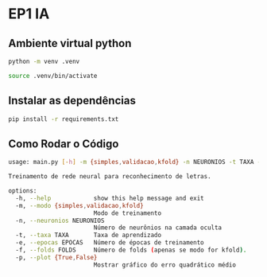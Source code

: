 # EP1 IA

## Ambiente virtual python

```sh
python -m venv .venv
```

```sh
source .venv/bin/activate
```


## Instalar as dependências

```sh
pip install -r requirements.txt
```


## Como Rodar o Código

```sh
usage: main.py [-h] -m {simples,validacao,kfold} -n NEURONIOS -t TAXA -e EPOCAS [-f FOLDS] [-p {True,False}]

Treinamento de rede neural para reconhecimento de letras.

options:
  -h, --help            show this help message and exit
  -m, --modo {simples,validacao,kfold}
                        Modo de treinamento
  -n, --neuronios NEURONIOS
                        Número de neurônios na camada oculta
  -t, --taxa TAXA       Taxa de aprendizado
  -e, --epocas EPOCAS   Número de épocas de treinamento
  -f, --folds FOLDS     Número de folds (apenas se modo for kfold).
  -p, --plot {True,False}
                        Mostrar gráfico do erro quadrático médio
```
